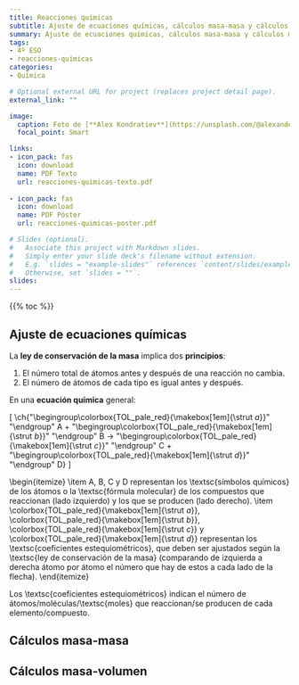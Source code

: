```yaml
---
title: Reacciones químicas
subtitle: Ajuste de ecuaciones químicas, cálculos masa-masa y cálculos masa-volumen
summary: Ajuste de ecuaciones químicas, cálculos masa-masa y cálculos masa-volumen.
tags:
- 4º ESO
- reacciones-químicas
categories:
- Química

# Optional external URL for project (replaces project detail page).
external_link: ""

image:
  caption: Foto de [**Alex Kondratiev**](https://unsplash.com/@alexanderkondratiev) en [Unsplash](https://unsplash.com)
  focal_point: Smart

links:
- icon_pack: fas
  icon: download
  name: PDF Texto
  url: reacciones-quimicas-texto.pdf
  
- icon_pack: fas
  icon: download
  name: PDF Póster
  url: reacciones-quimicas-poster.pdf  

# Slides (optional).
#   Associate this project with Markdown slides.
#   Simply enter your slide deck's filename without extension.
#   E.g. `slides = "example-slides"` references `content/slides/example-slides.md`.
#   Otherwise, set `slides = ""`.
slides: 
---
```


{{% toc %}}

## Ajuste de ecuaciones químicas

La **ley de conservación de la masa** implica dos **principios**:

1. El número total de átomos antes y después de una reacción no cambia.
2. El número de átomos de cada tipo es igual antes y después.

En una **ecuación química** general:		

\[
\ch{"\begingroup\colorbox{TOL_pale_red}{\makebox[1em]{\strut $a$}}" "\endgroup" A + "\begingroup\colorbox{TOL_pale_red}{\makebox[1em]{\strut $b$}}" "\endgroup" B -> "\begingroup\colorbox{TOL_pale_red}{\makebox[1em]{\strut $c$}}" "\endgroup" C + "\begingroup\colorbox{TOL_pale_red}{\makebox[1em]{\strut $d$}}" "\endgroup" D}
\]

\begin{itemize}
	\item A, B, C y D representan los \textsc{símbolos químicos} de los átomos o la \textsc{fórmula molecular} de los compuestos que reaccionan (lado izquierdo) y los que se producen (lado derecho).
	\item \colorbox{TOL_pale_red}{\makebox[1em]{\strut $a$}}, \colorbox{TOL_pale_red}{\makebox[1em]{\strut $b$}}, \colorbox{TOL_pale_red}{\makebox[1em]{\strut $c$}} y \colorbox{TOL_pale_red}{\makebox[1em]{\strut $d$}} representan los \textsc{coeficientes estequiométricos}, que deben ser ajustados según la \textsc{ley de conservación de la masa} (comparando de izquierda a derecha átomo por átomo el número que hay de estos a cada lado de la flecha).
\end{itemize}

Los \textsc{coeficientes estequiométricos} indican el número de átomos/moléculas/\textsc{moles} que reaccionan/se producen de cada elemento/compuesto.

## Cálculos masa-masa

## Cálculos masa-volumen
